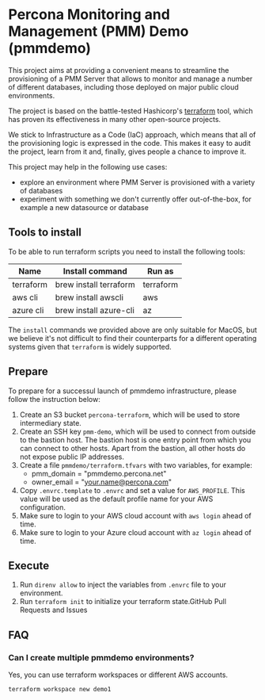 # Percona Monitoring and Management (PMM) Demo (pmmdemo)

This project aims at providing a convenient means to streamline the provisioning
of a PMM Server that allows to monitor and manage a number of different databases, including
those deployed on major public cloud environments.

The project is based on the battle-tested Hashicorp's [terraform](https://www.terraform.io) tool,
which has proven its effectiveness in many other open-source projects.

We stick to Infrastructure as a Code (IaC) approach, which means that all of the provisioning
logic is expressed in the code. This makes it easy to audit the project, learn from it and, finally,
gives people a chance to improve it.

This project may help in the following use cases:

- explore an environment where PMM Server is provisioned with a variety of databases
- experiment with something we don't currently offer out-of-the-box, for example a new datasource or database

## Tools to install

To be able to run terraform scripts you need to install the following tools:

| Name      | Install command        | Run as    |
| --------- | ---------------------- | --------- |
| terraform | brew install terraform | terraform |
| aws cli   | brew install awscli    | aws       |
| azure cli | brew install azure-cli | az        |

The `install` commands we provided above are only suitable for MacOS, but we believe it's not difficult to find
their counterparts for a different operating systems given that `terraform` is widely supported.

## Prepare

To prepare for a successul launch of pmmdemo infrastructure, please follow the instruction below:

1. Create an S3 bucket `percona-terraform`, which will be used to store intermediary state.
2. Create an SSH key `pmm-demo`, which will be used to connect from outside to the bastion host. The bastion host
   is one entry point from which you can connect to other hosts. Apart from the bastion, all other hosts do not
   expose public IP addresses.
3. Create a file `pmmdemo/terraform.tfvars` with two variables, for example:
   - pmm_domain = "pmmdemo.percona.net"
   - owner_email = "your.name@percona.com"
4. Copy `.envrc.template` to `.envrc` and set a value for `AWS_PROFILE`. This value will be used as the
   default profile name for your AWS configuration.
5. Make sure to login to your AWS cloud account with `aws login` ahead of time.
6. Make sure to login to your Azure cloud account with `az login` ahead of time.

## Execute

1. Run `direnv allow` to inject the variables from `.envrc` file to your environment.
2. Run `terraform init` to initialize your terraform state.GitHub Pull Requests and Issues

## FAQ

### Can I create multiple pmmdemo environments?

Yes, you can use terraform workspaces or different AWS accounts.

```
terraform workspace new demo1
```
